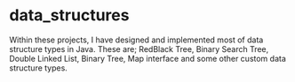 # data_structures
Within these projects, I have designed and implemented most of data structure types in Java. These are; RedBlack Tree, Binary Search Tree, Double Linked List, Binary Tree, Map interface and some other custom data structure types.
